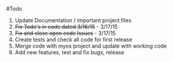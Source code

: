 #Todo

1. Update Documentation / important project files
2. <del>Fix Todo's in code dated 3/16/15</del> - 3/17/15
3. <del>Fix and close open code Issues</del> - 3/17/15
4. Create tests and check all code for first release
5. Merge code with myos project and update with working code
6. Add new features, test and fix bugs, release
